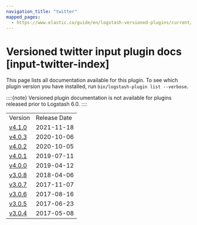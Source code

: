 ```yaml
---
navigation_title: "twitter"
mapped_pages:
  - https://www.elastic.co/guide/en/logstash-versioned-plugins/current/input-twitter-index.html
---
```


# Versioned twitter input plugin docs [input-twitter-index]


This page lists all documentation available for this plugin.  To see which plugin version you have installed, run `bin/logstash-plugin list --verbose`.

::::{note}
Versioned plugin documentation is not available for plugins released prior to Logstash 6.0.
::::


|     |     |
| --- | --- |
| Version | Release Date |
| [v4.1.0](v4-1-0-plugins-inputs-twitter.md) | 2021-11-18 |
| [v4.0.3](v4-0-3-plugins-inputs-twitter.md) | 2020-10-06 |
| [v4.0.2](v4-0-2-plugins-inputs-twitter.md) | 2020-10-05 |
| [v4.0.1](v4-0-1-plugins-inputs-twitter.md) | 2019-07-11 |
| [v4.0.0](v4-0-0-plugins-inputs-twitter.md) | 2019-04-12 |
| [v3.0.8](v3-0-8-plugins-inputs-twitter.md) | 2018-04-06 |
| [v3.0.7](v3-0-7-plugins-inputs-twitter.md) | 2017-11-07 |
| [v3.0.6](v3-0-6-plugins-inputs-twitter.md) | 2017-08-16 |
| [v3.0.5](v3-0-5-plugins-inputs-twitter.md) | 2017-06-23 |
| [v3.0.4](v3-0-4-plugins-inputs-twitter.md) | 2017-05-08 |











